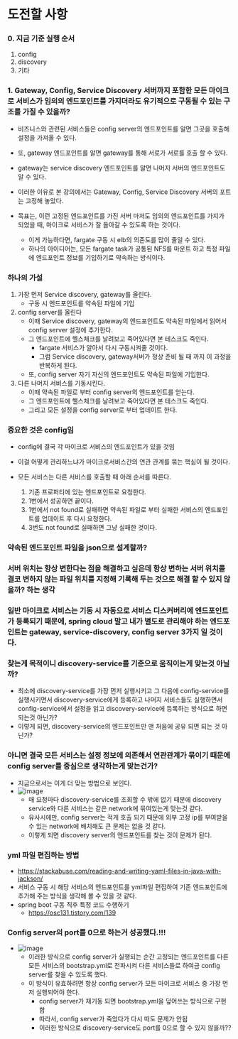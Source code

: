 # 도전할 사항

### 0. 지금 기준 실행 순서
1.  config
2.  discovery
3.  기타

### 1.  Gateway, Config, Service Discovery 서버까지 포함한 모든 마이크로 서비스가 임의의 엔드포인트를 가지더라도 유기적으로 구동될 수 있는 구조를 가질  수 있을까?
* 비즈니스와 관련된 서비스들은 config server의 엔드포인트를 알면 그곳을 호출해 설정을 가져올 수 있다.
* 또, gateway 엔드포인트를 알면 gateway를 통해 서로가 서로를 호출 할 수 있다.
* gateway는 service discovery 엔드포인트를 알면 나머지 서버의 엔드포인트도 알 수 있다.

* 이러한 이유로 본 강의에서는 Gateway, Config, Service Discovery 서버의 포트는 고정해 놓았다.
* 목표는, 이런 고정된 엔드포인트를 가진 서버 마저도 임의의 엔드포인트를 가지가 되었을 때, 마이크로 서비스가 잘 돌아갈 수 있도록 하는 것이다.
    * 이게 가능하다면, fargate 구동 시 elb의 의존도를 많이 줄일 수 있다.
    * 하나의 아이디어는, 모든 fargate task가 공통된 NFS를 마운트 하고 특정 파일에 엔드포인트 정보를 기입하기로 약속하는 방식이다.
    
### 하나의 가설
1. 가장 먼저 Service discovery, gateway를 올린다.
    * 구동 시 엔드포인트를 약속된 파일에 기입
2. config server를 올린다
    * 이때 Service discovery, gateway의 엔드포인트도 약속된 파일에서 읽어서 config server 설정에 추가한다.
    * 그 엔드포인트에 헬스체크를 날려보고 죽어있다면 본 테스크도 죽인다.
        * fargate 서비스가 알아서 다시 구동시켜줄 것이다.
        * 그럼 Service discovery, gateway서버가 정상 준비 될 때 까지 이 과정을 반복하게 된다.
    * 또, config server 자기 자신의 엔드포인트도 약속된 파일에 기입한다.
3. 다른 나머지 서비스를 기동시킨다.
    * 이때 약속된 파일로 부터 config server의 엔드포인트를 얻는다.
    * 그 엔드포인트에 헬스체크를 날려보고 죽어있다면 본 테스크도 죽인다.  
    * 그리고 모든 설정을 config server로 부터 업데이트 한다.

### 중요한 것은 config임
* config에 결국 각 마이크로 서비스의 엔드포인트가 있을 것임
* 이걸 어떻게 관리하느냐가 마이크로서비스간의 연관 관계를 묶는 핵심이 될 것이다.

* 모든 서비스는 다른 서비스를 호출할 때 아래 순서를 따른다.
   1.  기존 프로퍼티에 있는 엔드포인트로 요청한다.
   2.  1번에서 성공하면 끝이다.
   3.  1번에서 not found로 실패하면 약속된 파일로 부터 실패한 서비스의 엔드포인트를 업데이트 후 다시 요청한다.
   4.  3번도 not found로 실패하면 그냥 실패한 것이다.

### 약속된 엔드포인트 파일을 json으로 설계할까?


### 서버 위치는 항상 변한다는 점을 해결하고 싶은데 항상 변하는 서버 위치를 결코 변하지 않는 파일 위치를 지정해 기록해 두는 것으로 해결 할 수 있지 않을까? 하는 생각 

### 일반 마이크로 서비스는 기동 시 자동으로 서비스 디스커버리에 엔드포인트가 등록되기 때문에, spring cloud 말고 내가 별도로 관리해야 하는 엔드포인트는 gateway, service-discovery, config server 3가지 일 것이다.

### 찾는게 목적이니 discovery-service를 기준으로 움직이는게 맞는것 아닐까?
* 최소에 discovery-service를 가장 먼저 실행시키고 그 다음에 config-service를 실행시키면서 discovery-service에게 등록하고 나머지 서비스들도 실행하면서 config-service에서 설정을 읽고 discovery-service에 등록하는 방식으로 하면 되는것 아닌가?
* 이렇게 되면, discovery-service의 엔드포인트만 맨 처음에 공유 되면 되는 것 아닌가?


### 아니면 결국 모든 서비스는 설정 정보에 의존해서 연관관계가 묶이기 때문에 config server를 중심으로 생각하는게 맞는건가?
* 지금으로서는 이게 더 맞는 방법으로 보인다.
* ![image](https://user-images.githubusercontent.com/41561652/144712769-16689fd1-f55f-4962-9dce-26ccd7a6b06d.png)
    * 매 요청마다 discovery-service를 조회할 수 밖에 없기 때문에 discovery service와 다른 서비스는 같은 network에 묶여있는게 맞는것 같다.
    * 유사시에만, config server는 적게 호출 되기 때문에 외부 고정 ip를 부여받을 수 있는 network에 배치해도 큰 문제는 없을 것 같다.
    * 이렇게 되면 discovery server의 엔드포인트를 찾는 것이 문제가 된다.

### yml 파일 편집하는 방법
* https://stackabuse.com/reading-and-writing-yaml-files-in-java-with-jackson/
* 서비스 구동 시 해당 서비스의 엔드포인트를 yml파일 편집하여 기존 엔드포인트에 추가해 주는 방식을 생각해 볼 수 있을 것 같다.
* spring boot 구동 직후 특정 코드 수행하기
   * https://osc131.tistory.com/139 

### Config server의 port를 0으로 하는거 성공했다.!!!
* ![image](https://user-images.githubusercontent.com/41561652/144715681-8ddf3284-17a8-4acc-8529-a72f05027337.png)
    * 이러한 방식으로 config server가 실행되는 순간 고정되는 엔드포인트를 다른 모든 서비스의 bootstrap.yml로 전파시켜 다른 서비스들로 하여금 config server를 찾을 수 있도록 했다.
    * 이 방식이 유효하려면 항상 config server가 모든 마이크로 서비스 중 가장 먼저 실행되어야 한다.
      * config server가 재기동 되면 bootstrap.yml을 덮어쓰는 방식으로 구현함 
      * 따라서, config server가 죽었다가 다시 떠도 문제가 안됨 
      * 이러한 방식으로 discovery-service도 port를 0으로 할 수 있지 않을까??
